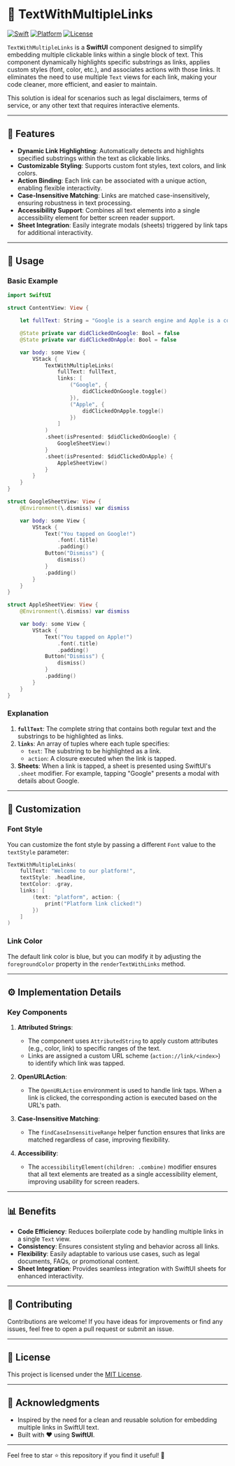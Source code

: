 # 📝 TextWithMultipleLinks

[![Swift](https://img.shields.io/badge/Swift-5.9-orange)](https://swift.org)
[![Platform](https://img.shields.io/badge/Platform-iOS-blue)](https://developer.apple.com/ios)
[![License](https://img.shields.io/badge/License-MIT-green)](LICENSE)

`TextWithMultipleLinks` is a **SwiftUI** component designed to simplify embedding multiple clickable links within a single block of text. This component dynamically highlights specific substrings as links, applies custom styles (font, color, etc.), and associates actions with those links. It eliminates the need to use multiple `Text` views for each link, making your code cleaner, more efficient, and easier to maintain.

This solution is ideal for scenarios such as legal disclaimers, terms of service, or any other text that requires interactive elements.

---

## 🌟 Features

- **Dynamic Link Highlighting**: Automatically detects and highlights specified substrings within the text as clickable links.
- **Customizable Styling**: Supports custom font styles, text colors, and link colors.
- **Action Binding**: Each link can be associated with a unique action, enabling flexible interactivity.
- **Case-Insensitive Matching**: Links are matched case-insensitively, ensuring robustness in text processing.
- **Accessibility Support**: Combines all text elements into a single accessibility element for better screen reader support.
- **Sheet Integration**: Easily integrate modals (sheets) triggered by link taps for additional interactivity.

---

## 🚀 Usage

### Basic Example

```swift
import SwiftUI

struct ContentView: View {

    let fullText: String = "Google is a search engine and Apple is a company"

    @State private var didClickedOnGoogle: Bool = false
    @State private var didClickedOnApple: Bool = false

    var body: some View {
        VStack {
            TextWithMultipleLinks(
                fullText: fullText,
                links: [
                    ("Google", {
                        didClickedOnGoogle.toggle()
                    }),
                    ("Apple", {
                        didClickedOnApple.toggle()
                    })
                ]
            )
            .sheet(isPresented: $didClickedOnGoogle) {
                GoogleSheetView()
            }
            .sheet(isPresented: $didClickedOnApple) {
                AppleSheetView()
            }
        }
    }
}

struct GoogleSheetView: View {
    @Environment(\.dismiss) var dismiss

    var body: some View {
        VStack {
            Text("You tapped on Google!")
                .font(.title)
                .padding()
            Button("Dismiss") {
                dismiss()
            }
            .padding()
        }
    }
}

struct AppleSheetView: View {
    @Environment(\.dismiss) var dismiss

    var body: some View {
        VStack {
            Text("You tapped on Apple!")
                .font(.title)
                .padding()
            Button("Dismiss") {
                dismiss()
            }
            .padding()
        }
    }
}
```

### Explanation

1. **`fullText`**: The complete string that contains both regular text and the substrings to be highlighted as links.
2. **`links`**: An array of tuples where each tuple specifies:
   - `text`: The substring to be highlighted as a link.
   - `action`: A closure executed when the link is tapped.
3. **Sheets**: When a link is tapped, a sheet is presented using SwiftUI's `.sheet` modifier. For example, tapping "Google" presents a modal with details about Google.

---

## 🎨 Customization

### Font Style

You can customize the font style by passing a different `Font` value to the `textStyle` parameter:

```swift
TextWithMultipleLinks(
    fullText: "Welcome to our platform!",
    textStyle: .headline,
    textColor: .gray,
    links: [
        (text: "platform", action: {
            print("Platform link clicked!")
        })
    ]
)
```

### Link Color

The default link color is blue, but you can modify it by adjusting the `foregroundColor` property in the `renderTextWithLinks` method.

---

## ⚙️ Implementation Details

### Key Components

1. **Attributed Strings**:
   - The component uses `AttributedString` to apply custom attributes (e.g., color, link) to specific ranges of the text.
   - Links are assigned a custom URL scheme (`action://link/<index>`) to identify which link was tapped.

2. **OpenURLAction**:
   - The `OpenURLAction` environment is used to handle link taps. When a link is clicked, the corresponding action is executed based on the URL's path.

3. **Case-Insensitive Matching**:
   - The `findCaseInsensitiveRange` helper function ensures that links are matched regardless of case, improving flexibility.

4. **Accessibility**:
   - The `accessibilityElement(children: .combine)` modifier ensures that all text elements are treated as a single accessibility element, improving usability for screen readers.

---

## 📊 Benefits

- **Code Efficiency**: Reduces boilerplate code by handling multiple links in a single `Text` view.
- **Consistency**: Ensures consistent styling and behavior across all links.
- **Flexibility**: Easily adaptable to various use cases, such as legal documents, FAQs, or promotional content.
- **Sheet Integration**: Provides seamless integration with SwiftUI sheets for enhanced interactivity.

---

## 🤝 Contributing

Contributions are welcome! If you have ideas for improvements or find any issues, feel free to open a pull request or submit an issue.

---

## 📄 License

This project is licensed under the [MIT License](LICENSE).

---

## 📢 Acknowledgments

- Inspired by the need for a clean and reusable solution for embedding multiple links in SwiftUI text.
- Built with ❤️ using **SwiftUI**.

---

Feel free to star ⭐ this repository if you find it useful! 🚀
